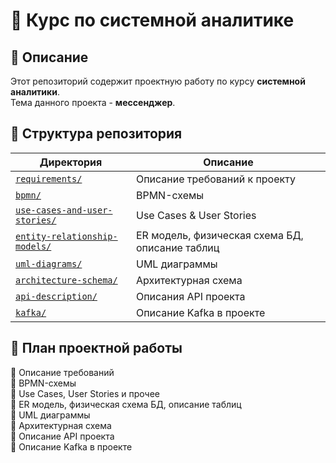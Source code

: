 # 📘 Курс по системной аналитике

## 📌 Описание
Этот репозиторий содержит проектную работу по курсу **системной аналитики**.  
Тема данного проекта - **мессенджер**.

## 📂 Структура репозитория
| Директория                                                   | Описание                                        |
|--------------------------------------------------------------|-------------------------------------------------|
| [`requirements/`](requirements/)                             | Описание требований к проекту                   |
| [`bpmn/`](bpmn/)                                             | BPMN-схемы                                      |
| [`use-cases-and-user-stories/`](use-cases-and-user-stories/) | Use Cases & User Stories                        |
| [`entity-relationship-models/`](entity-relationship-models/) | ER модель, физическая схема БД, описание таблиц |
| [`uml-diagrams/`](uml-diagrams/)                             | UML диаграммы                                   |
| [`architecture-schema/`](architecture-schema/)               | Архитектурная схема                             |
| [`api-description/`](api-description/)                       | Описания API проекта                            |
| [`kafka/`](kafka/)                                           | Описание Kafka в проекте                        |

## 📝 План проектной работы
🔹 Описание требований  
🔹 BPMN-схемы  
🔹 Use Cases, User Stories и прочее  
🔹 ER модель, физическая схема БД, описание таблиц  
🔹 UML диаграммы  
🔹 Архитектурная схема  
🔹 Описание API проекта  
🔹 Описание Kafka в проекте  
